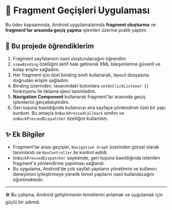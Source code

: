 # 📱 Fragment Geçişleri Uygulaması

Bu ödev kapsamında, Android uygulamalarında **fragment oluşturma** ve **fragment'lar arasında geçiş yapma** işlemleri üzerine pratik yaptım.

## 🧠 Bu projede öğrendiklerim

1. Fragment sayfalarının nasıl oluşturulacağını öğrendim.
2. `viewBinding` özelliğini aktif hale getirerek XML bileşenlerine güvenli ve kolay erişim sağladım.
3. Her fragment için özel binding sınıfı kullanarak, layout dosyasına doğrudan erişim sağladım.
4. Binding üzerinden, tasarımdaki butonlara `setOnClickListener {}` fonksiyonu ile tıklama işlevi tanımladım.
5. **Navigation Component** kullanarak fragment'lar arasında geçiş işlemlerini gerçekleştirdim.
6. Geri tuşuna basıldığında kullanıcıyı ana sayfaya yönlendiren özel bir yapı kurdum. Bu amaçla `OnBackPressedCallback` sınıfını ve `onBackPressedDispatcher` özelliğini kullandım.

## ✨ Ek Bilgiler

- Fragment'lar arası geçişler, `Navigation Graph` üzerinden görsel olarak tanımlandı ve `NavController` ile kontrol edildi.
- `OnBackPressedDispatcher` sayesinde, geri tuşuna basıldığında istenilen fragment'a yönlendirme yapılması sağlandı.
- Bu uygulama, Android'de çok sayfalı yapıların yönetimini ve kullanıcı deneyimini iyileştirmeye yönelik temel yapıların nasıl kullanılacağını öğretmektedir.

---

🛠️ Bu çalışma, Android geliştirmenin temellerini anlamak ve uygulamak için güçlü bir adımdı.
